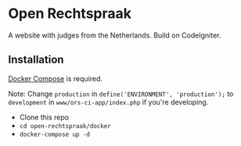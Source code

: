 # Open Rechtspraak

A website with judges from the Netherlands. Build on CodeIgniter.

## Installation
[Docker Compose](https://docs.docker.com/compose/install/) is required.

Note: Change `production` in `define('ENVIRONMENT', 'production');` to `development` in `www/ors-ci-app/index.php` if you're developing.

- Clone this repo
- `cd open-rechtspraak/docker`
- `docker-compose up -d`
